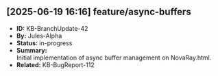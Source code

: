 ## [2025-06-19 16:16] feature/async-buffers
- **ID:** KB-BranchUpdate-42
- **By:** Jules-Alpha
- **Status:** in-progress
- **Summary:**  
  Initial implementation of async buffer management on NovaRay.html.
- **Related:** KB-BugReport-112